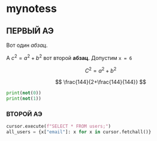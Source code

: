 # mynotess

## ПЕРВЫЙ АЭ

Вот один *абзац*.

А $c^2=a^2+b^2$ вот второй **абзац**. Допустим `x = 6 `

$$
С^2=a^2+b^2
$$

$$
\frac{144}{2+\frac{144}{144}}
$$

```python
print(not(0))
print(not(1))
```

### ВТОРОЙ АЭ

```python
cursor.execute(f"SELECT * FROM users;")
all_users = {x["email"]: x for x in cursor.fetchall()}
```
